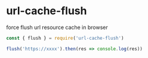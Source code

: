 # url-cache-flush
force flush url resource cache in browser

```javascript
const { flush } = require('url-cache-flush')

flush('https://xxxx').then(res => console.log(res))
```